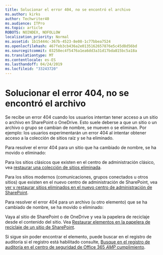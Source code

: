 ```yaml
---
title: Solucionar el error 404, no se encontró el archivo
ms.author: kirks
author: Techwriter40
ms.audience: ITPro
ms.topic: article
ROBOTS: NOINDEX, NOFOLLOW
localization_priority: Normal
ms.assetid: 1b15444c-367b-4523-8e08-1c77bbea7524
ms.openlocfilehash: 467feb3cb436a2e0135162657876e5c45d8d56bd
ms.sourcegitcommit: 03258ec4f5476a1ea6dd3a31d17bda815bc5a18a
ms.translationtype: MT
ms.contentlocale: es-ES
ms.lasthandoff: 04/24/2019
ms.locfileid: "33243720"
---
```

# <a name="troubleshoot-error-404-file-not-found"></a>Solucionar el error 404, no se encontró el archivo

Se recibe un error 404 cuando los usuarios intentan tener acceso a un sitio o archivo en SharePoint o OneDrive. Esto suele deberse a que un sitio o un archivo o grupo se cambian de nombre, se mueven o se eliminan. Por ejemplo: los usuarios experimentarán un error 404 al intentar obtener acceso a la colección de sitios raíz y se ha eliminado.

Para resolver el error 404 para un sitio que ha cambiado de nombre, se ha movido o eliminado:

Para los sitios clásicos que existen en el centro de administración clásico, vea [restaurar una colección de sitios eliminada](https://docs.microsoft.com/en-us/sharepoint/restore-deleted-site-collection).


Para los sitios modernos (comunicaciones, grupos conectados u otros sitios) que existen en el nuevo centro de administración de SharePoint, vea [ver y restaurar sitios eliminados en el nuevo centro de administración de SharePoint](https://docs.microsoft.com/en-us/sharepoint/restore-deleted-site-collection).

Para resolver el error 404 para un archivo (u otro elemento) que se ha cambiado de nombre, se ha movido o eliminado:

Vaya al sitio de SharePoint o de OneDrive y vea la papelera de reciclaje desde el contenido del sitio. Vea [Restaurar elementos en la papelera de reciclaje de un sitio de SharePoint](https://support.office.com/en-us/article/Restore-items-in-the-Recycle-Bin-of-a-SharePoint-site-6df466b6-55f2-4898-8d6e-c0dff851a0be#ID0EAADAAA=Online).

Si sigue sin poder encontrar el elemento, puede buscar en el registro de auditoría si el registro está habilitado consulte, [Busque en el registro de auditoría en el centro de seguridad de Office 365 _AMP_ cumplimiento](https://docs.microsoft.com/en-us/office365/securitycompliance/search-the-audit-log-in-security-and-compliance?redirectSourcePath=%252fclient%252fsearch-the-audit-log-in-the-office-365-security-compliance-center-0d4d0f35-390b-4518-800e-0c7ec95e946c).
